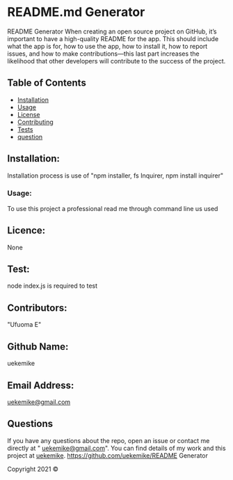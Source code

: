# README.md Generator
           
README Generator
When creating an open source project on GitHub, it’s important to have a high-quality README for the app. This should include what the app is for, how to use the app, how to install it, how to report issues, and how to make contributions—this last part increases the likelihood that other developers will contribute to the success of the project.

## Table of Contents 
- [Installation](#installation)
- [Usage](#usage)
- [License](#license)
- [Contributing](#contributing)
- [Tests](#test)
- [question](#questions)



## Installation:
Installation process is use of "npm installer, fs Inquirer, npm install inquirer"
             

### Usage:
To use this project a professional read me through command line us used
             

## Licence:
None
             

## Test:
node index.js is required to test


## Contributors:
"Ufuoma E"


## Github Name:
uekemike
            

## Email Address:
uekemike@gmail.com

## Questions
If you have any questions about the repo, open an issue or contact me directly at " uekemike@gmail.com". You can find details of  my work and this project at
 [uekemike](https://github.com/uekemike/).
 https://github.com/uekemike/README Generator


Copyright 2021 &copy;
